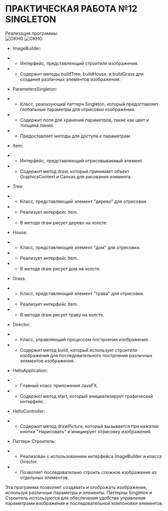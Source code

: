 # ПРАКТИЧЕСКАЯ РАБОТА №12 SINGLETON
Реализация программы: <br>
![ОКНО](https://github.com/Je1rei/Java-Tasks/blob/main/Task%2011/Mediator/IMG/img.png) 
![ОКНО](https://github.com/Je1rei/Java-Tasks/blob/main/Task%2011/Mediator/IMG/img_1.png)

- ImageBuilder:
- - Интерфейс, представляющий строителя изображения.
- - Содержит методы buildTree, buildHouse, и buildGrass для создания различных элементов изображения.

- ParametersSingleton:
- - Класс, реализующий паттерн Singleton, который предоставляет глобальные параметры для отрисовки изображения.
- - Содержит поля для хранения параметров, такие как цвет и толщина линии.
- - Предоставляет методы для доступа к параметрам.

- Item:
- - Интерфейс, представляющий отрисовываемый элемент.
- - Содержит метод draw, который принимает объект GraphicsContext и Canvas для рисования элемента.

- Tree:
- - Класс, представляющий элемент "дерево" для отрисовки.
- - Реализует интерфейс Item.
- - В методе draw рисует дерево на холсте.

- House:
- - Класс, представляющий элемент "дом" для отрисовки.
- - Реализует интерфейс Item.
- - В методе draw рисует дом на холсте.

- Grass:
- - Класс, представляющий элемент "трава" для отрисовки.
- - Реализует интерфейс Item.
- - В методе draw рисует траву на холсте.

- Director:
- - Класс, управляющий процессом построения изображения.
- - Содержит метод build, который использует строителя изображения для последовательного построения различных элементов изображения.

- HelloApplication:
- - Главный класс приложения JavaFX.
- - Содержит метод start, который инициализирует графический интерфейс.

- HelloController:
- - Содержит метод drawPicture, который вызывается при нажатии кнопки "Нарисовать" и инициирует отрисовку изображения.

- Паттерн Строитель:
- - Реализован с использованием интерфейса ImageBuilder и класса Director.
- - Позволяет последовательно строить сложное изображение из отдельных элементов.

Эта программа позволяет создавать и отображать изображение, используя различные параметры и элементы. Паттерны Singleton и Строитель используются для обеспечения удобства управления параметрами изображения и последовательной компоновки элементов.